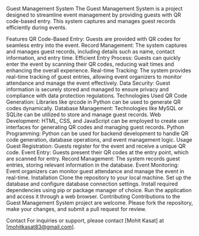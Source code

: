 Guest Management System
The Guest Management System is a project designed to streamline event management by providing guests with QR code-based entry. This system captures and manages guest records efficiently during events.

Features
QR Code-Based Entry: Guests are provided with QR codes for seamless entry into the event.
Record Management: The system captures and manages guest records, including details such as name, contact information, and entry time.
Efficient Entry Process: Guests can quickly enter the event by scanning their QR codes, reducing wait times and enhancing the overall experience.
Real-time Tracking: The system provides real-time tracking of guest entries, allowing event organizers to monitor attendance and manage the event effectively.
Data Security: Guest information is securely stored and managed to ensure privacy and compliance with data protection regulations.
Technologies Used
QR Code Generation: Libraries like qrcode in Python can be used to generate QR codes dynamically.
Database Management: Technologies like MySQL or SQLite can be utilized to store and manage guest records.
Web Development: HTML, CSS, and JavaScript can be employed to create user interfaces for generating QR codes and managing guest records.
Python Programming: Python can be used for backend development to handle QR code generation, database operations, and event management logic.
Usage
Guest Registration: Guests register for the event and receive a unique QR code.
Event Entry: Guests present their QR codes at the entry point, which are scanned for entry.
Record Management: The system records guest entries, storing relevant information in the database.
Event Monitoring: Event organizers can monitor guest attendance and manage the event in real-time.
Installation
Clone the repository to your local machine.
Set up the database and configure database connection settings.
Install required dependencies using pip or package manager of choice.
Run the application and access it through a web browser.
Contributing
Contributions to the Guest Management System project are welcome. Please fork the repository, make your changes, and submit a pull request for review.

Contact
For inquiries or support, please contact [Mohit Kasat] at [mohitkasat83@gmail.com].

